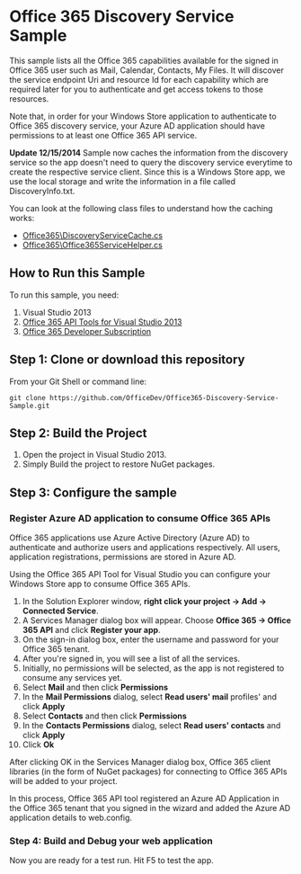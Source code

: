 Office 365 Discovery Service Sample
==================================

This sample lists all the Office 365 capabilities available for the signed in Office 365 user such as Mail, Calendar, Contacts, My Files. It will discover the service endpoint Uri and resource Id for each capability which are required later for you to authenticate and get access tokens to those resources.

Note that, in order for your Windows Store application to authenticate to Office 365 discovery service, your Azure AD application should have permissions to at least one Office 365 API service. 

**Update 12/15/2014**
Sample now caches the information from the discovery service so the app doesn't need to query the discovery service everytime to create the respective service client. Since this is a Windows Store app, we use the local storage and write the information in a file called DiscoveryInfo.txt.

You can look at the following class files to understand how the caching works:
- [Office365\DiscoveryServiceCache.cs](https://github.com/OfficeDev/Office365-Discovery-Service-Sample/blob/master/Office365/DiscoveryServiceCache.cs)
- [Office365\Office365ServiceHelper.cs](https://github.com/OfficeDev/Office365-Discovery-Service-Sample/blob/master/Office365/Office365ServiceHelper.cs)

## How to Run this Sample
To run this sample, you need:

1. Visual Studio 2013
2. [Office 365 API Tools for Visual Studio 2013](http://aka.ms/OfficeDevToolsForVS2013)
3. [Office 365 Developer Subscription](https://aka.ms/devprogramsignup)

## Step 1: Clone or download this repository
From your Git Shell or command line:

`git clone https://github.com/OfficeDev/Office365-Discovery-Service-Sample.git`

## Step 2: Build the Project
1. Open the project in Visual Studio 2013.
2. Simply Build the project to restore NuGet packages.

## Step 3: Configure the sample

### Register Azure AD application to consume Office 365 APIs
Office 365 applications use Azure Active Directory (Azure AD) to authenticate and authorize users and applications respectively. All users, application registrations, permissions are stored in Azure AD.

Using the Office 365 API Tool for Visual Studio you can configure your Windows Store app to consume Office 365 APIs. 

1. In the Solution Explorer window, **right click your project -> Add -> Connected Service**.
2. A Services Manager dialog box will appear. Choose **Office 365 -> Office 365 API** and click **Register your app**.
3. On the sign-in dialog box, enter the username and password for your Office 365 tenant. 
4. After you're signed in, you will see a list of all the services. 
5. Initially, no permissions will be selected, as the app is not registered to consume any services yet.
6. Select **Mail** and then click **Permissions**
7. In the **Mail Permissions** dialog, select **Read users' mail** profiles' and click **Apply**
8. Select **Contacts** and then click **Permissions**
9. In the **Contacts Permissions** dialog, select **Read users' contacts** and click **Apply**
10. Click **Ok**

After clicking OK in the Services Manager dialog box, Office 365 client libraries (in the form of NuGet packages) for connecting to Office 365 APIs will be added to your project. 

In this process, Office 365 API tool registered an Azure AD Application in the Office 365 tenant that you signed in the wizard and added the Azure AD application details to web.config. 

### Step 4: Build and Debug your web application
Now you are ready for a test run. Hit F5 to test the app.
